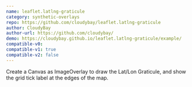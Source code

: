 ```yaml
---
name: leaflet.latlng-graticule
category: synthetic-overlays
repo: https://github.com/cloudybay/leaflet.latlng-graticule
author: CloudyBay
author-url: https://github.com/cloudybay/
demo: https://cloudybay.github.io/leaflet.latlng-graticule/example/
compatible-v0:
compatible-v1: true
compatible-v2: false
---
```


Create a Canvas as ImageOverlay to draw the Lat/Lon Graticule, and show the grid tick label at the edges of the map.
